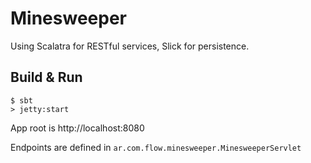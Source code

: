 # Minesweeper #

Using Scalatra for RESTful services, Slick for persistence.

## Build & Run ##

```
$ sbt
> jetty:start
```

App root is http://localhost:8080

Endpoints are defined in `ar.com.flow.minesweeper.MinesweeperServlet`

